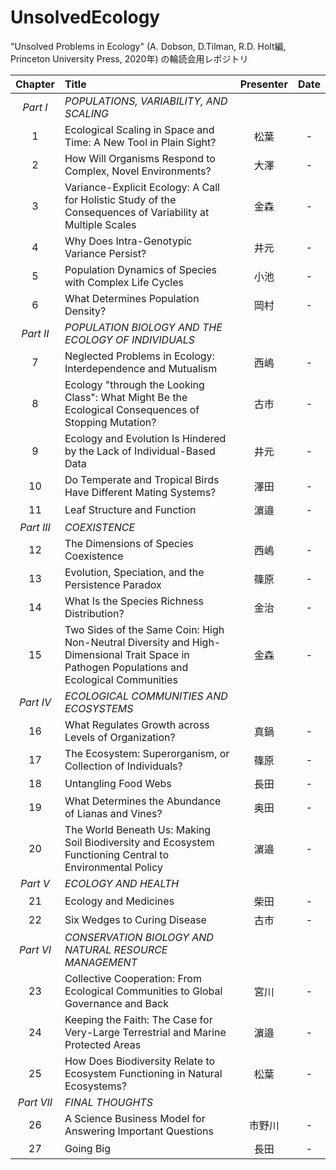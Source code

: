 # UnsolvedEcology
"Unsolved Problems in Ecology" (A. Dobson, D.Tilman, R.D. Holt編, Princeton University Press, 2020年) の輪読会用レポジトリ

|Chapter|Title|Presenter|Date|
|:---:|:---|:---:|:---:|
|*Part I*|*POPULATIONS, VARIABILITY, AND SCALING*|||
|1|Ecological Scaling in Space and Time: A New Tool in Plain Sight?|松葉|-|
|2|How Will Organisms Respond to Complex, Novel Environments?|大澤|-|
|3|Variance-Explicit Ecology: A Call for Holistic Study of the Consequences of Variability at Multiple Scales|金森|-|
|4|Why Does Intra-Genotypic Variance Persist?|井元|-|
|5|Population Dynamics of Species with Complex Life Cycles|小池|-|
|6|What Determines Population Density?|岡村|-|
|*Part II*|*POPULATION BIOLOGY AND THE ECOLOGY OF INDIVIDUALS*|||
|7|Neglected Problems in Ecology: Interdependence and Mutualism|西嶋|-|
|8|Ecology "through the Looking Class": What Might Be the Ecological Consequences of Stopping Mutation?|古市|-|
|9|Ecology and Evolution Is Hindered by the Lack of Individual-Based Data|井元|-|
|10|Do Temperate and Tropical Birds Have Different Mating Systems?|澤田|-|
|11|Leaf Structure and Function|濵邉|-|
|*Part III*|*COEXISTENCE*|||
|12|The Dimensions of Species Coexistence|西嶋|-|
|13|Evolution, Speciation, and the Persistence Paradox|篠原|-|
|14|What Is the Species Richness Distribution?|金治|-|
|15|Two Sides of the Same Coin: High Non-Neutral Diversity and High-Dimensional Trait Space in Pathogen Populations and Ecological Communities|金森|-|
|*Part IV*|*ECOLOGICAL COMMUNITIES AND ECOSYSTEMS*|||
|16|What Regulates Growth across Levels of Organization?|真鍋|-|
|17|The Ecosystem: Superorganism, or Collection of Individuals?|篠原|-|
|18|Untangling Food Webs|長田|-|
|19|What Determines the Abundance of Lianas and Vines?|奥田|-|
|20|The World Beneath Us: Making Soil Biodiversity and Ecosystem Functioning Central to Environmental Policy|濵邉|-|
|*Part V*|*ECOLOGY AND HEALTH*|||
|21|Ecology and Medicines|柴田|-|
|22|Six Wedges to Curing Disease|古市|-|
|*Part VI*|*CONSERVATION BIOLOGY AND NATURAL RESOURCE MANAGEMENT*|||
|23|Collective Cooperation: From Ecological Communities to Global Governance and Back|宮川|-|
|24|Keeping the Faith: The Case for Very-Large Terrestrial and Marine Protected Areas|濵邉|-|
|25|How Does Biodiversity Relate to Ecosystem Functioning in Natural Ecosystems?|松葉|-|
|*Part VII*|*FINAL THOUGHTS*|||
|26|A Science Business Model for Answering Important Questions|市野川|-|
|27|Going Big|長田|-|
